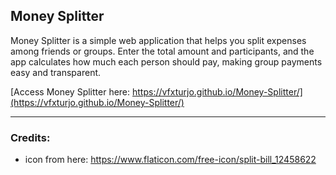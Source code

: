 ## Money Splitter

Money Splitter is a simple web application that helps you split expenses among friends or groups. Enter the total amount and participants, and the app calculates how much each person should pay, making group payments easy and transparent.

[Access Money Splitter here: https://vfxturjo.github.io/Money-Splitter/](https://vfxturjo.github.io/Money-Splitter/)

---

### Credits:

- icon from here: https://www.flaticon.com/free-icon/split-bill_12458622
